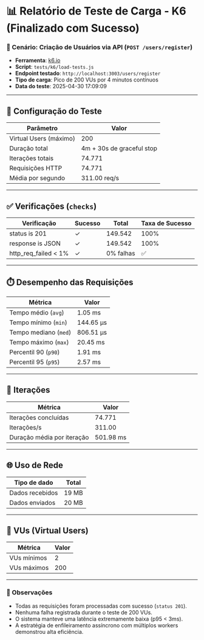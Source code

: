 # 📊 Relatório de Teste de Carga - K6 (Finalizado com Sucesso)

### 🧪 Cenário: Criação de Usuários via API (`POST /users/register`)

- **Ferramenta**: [k6.io](https://k6.io)
- **Script**: `tests/k6/load-tests.js`
- **Endpoint testado**: `http://localhost:3003/users/register`
- **Tipo de carga**: Pico de 200 VUs por 4 minutos contínuos
- **Data do teste**: 2025-04-30 17:09:09

---

## 🔧 Configuração do Teste

| Parâmetro              | Valor                      |
|------------------------|----------------------------|
| Virtual Users (máximo) | 200                        |
| Duração total          | 4m + 30s de graceful stop  |
| Iterações totais       | 74.771                     |
| Requisições HTTP       | 74.771                     |
| Média por segundo      | 311.00 req/s               |

---

## ✅ Verificações (`checks`)

| Verificação              | Sucesso | Total   | Taxa de Sucesso |
|--------------------------|---------|---------|-----------------|
| status is 201            | ✓       | 149.542 | 100%            |
| response is JSON         | ✓       | 149.542 | 100%            |
| http_req_failed < 1%     | ✓       | 0% falhas | ✅             |

---

## ⏱️ Desempenho das Requisições

| Métrica                 | Valor        |
|-------------------------|--------------|
| Tempo médio (`avg`)     | 1.05 ms      |
| Tempo mínimo (`min`)    | 144.65 µs    |
| Tempo mediano (`med`)   | 806.51 µs    |
| Tempo máximo (`max`)    | 20.45 ms     |
| Percentil 90 (`p90`)    | 1.91 ms      |
| Percentil 95 (`p95`)    | 2.57 ms      |

---

## 🔄 Iterações

| Métrica                     | Valor        |
|-----------------------------|--------------|
| Iterações concluídas        | 74.771       |
| Iterações/s                 | 311.00       |
| Duração média por iteração  | 501.98 ms    |

---

## 🌐 Uso de Rede

| Tipo de dado     | Total |
|------------------|-------|
| Dados recebidos  | 19 MB |
| Dados enviados   | 20 MB |

---

## 🧵 VUs (Virtual Users)

| Métrica        | Valor |
|----------------|-------|
| VUs mínimos    | 2     |
| VUs máximos    | 200   |

---

### 📘 Observações

- Todas as requisições foram processadas com sucesso (`status 201`).
- Nenhuma falha registrada durante o teste de 200 VUs.
- O sistema manteve uma latência extremamente baixa (p95 < 3ms).
- A estratégia de enfileiramento assíncrono com múltiplos workers demonstrou alta eficiência.

